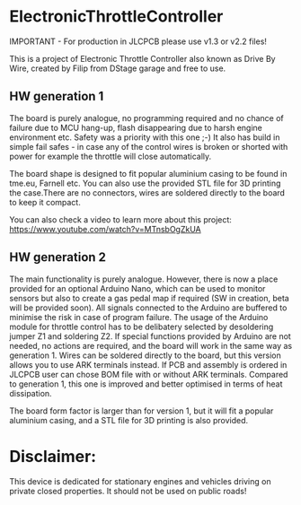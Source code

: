 # ElectronicThrottleController

IMPORTANT - For production in JLCPCB please use v1.3 or v2.2 files! 

This is a project of Electronic Throttle Controller also known as Drive By Wire, created by Filip from DStage garage and free to use.

## HW generation 1
The board is purely analogue, no programming required and no chance of failure due to MCU hang-up, flash disappearing due to harsh engine environment etc. Safety was a priority with this one ;-) It also has build in simple fail safes - in case any of the control wires is broken or shorted with power for example the throttle will close automatically.

The board shape is designed to fit popular aluminium casing to be found in tme.eu, Farnell etc. You can also use the provided STL file for 3D printing the case.There are no connectors, wires are soldered directly to the board to keep it compact.

You can also check a video to learn more about this project: https://www.youtube.com/watch?v=MTnsbOgZkUA 

## HW generation 2
The main functionality is purely analogue. However, there is now a place provided for an optional Arduino Nano, which can be used to monitor sensors but also to create a gas pedal map if required (SW in creation, beta will be provided soon). All signals connected to the Arduino are buffered to minimise the risk in case of program failure. The usage of the Arduino module for throttle control has to be delibatery selected by desoldering jumper Z1 and soldering Z2. If special functions provided by Arduino are not needed, no actions are required, and the board will work in the same way as generation 1.
Wires can be soldered directly to the board, but this version allows you to use ARK terminals instead. If PCB and assembly is ordered in JLCPCB user can chose BOM file with or without ARK terminals.
Compared to generation 1, this one is improved and better optimised in terms of heat dissipation.

The board form factor is larger than for version 1, but it will fit a popular aluminium casing, and a STL file for 3D printing is also provided. 

# Disclaimer: 
This device is dedicated for stationary engines and vehicles driving on private closed
properties. It should not be used on public roads!
